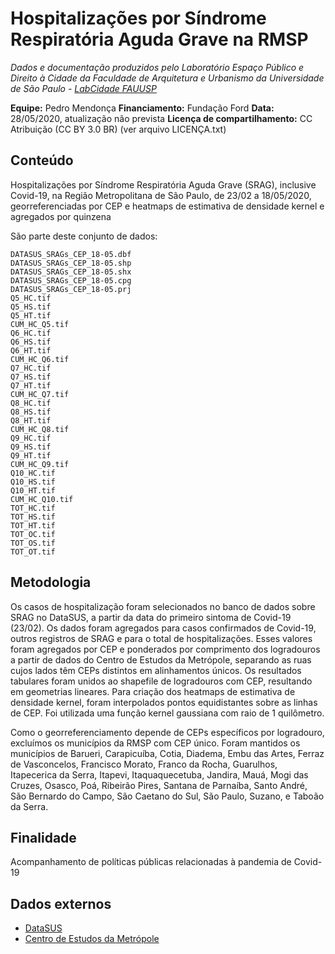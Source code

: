 Hospitalizações por Síndrome Respiratória Aguda Grave na RMSP
============
*Dados e documentação produzidos pelo Laboratório Espaço Público e Direito à Cidade da Faculdade de Arquitetura e Urbanismo da Universidade de São Paulo - [LabCidade FAUUSP](http://www.labcidade.fau.usp.br/)*

**Equipe:** Pedro Mendonça
**Financiamento:** Fundação Ford
**Data:** 28/05/2020, atualização não prevista
**Licença de compartilhamento:** CC Atribuição (CC BY 3.0 BR) (ver arquivo LICENÇA.txt)

## Conteúdo
Hospitalizações por Síndrome Respiratória Aguda Grave (SRAG), inclusive Covid-19, na Região Metropolitana de São Paulo, de 23/02 a 18/05/2020, georreferenciadas por CEP e heatmaps de estimativa de densidade kernel e agregados por quinzena 

São parte deste conjunto de dados:

    DATASUS_SRAGs_CEP_18-05.dbf
    DATASUS_SRAGs_CEP_18-05.shp
    DATASUS_SRAGs_CEP_18-05.shx
    DATASUS_SRAGs_CEP_18-05.cpg
    DATASUS_SRAGs_CEP_18-05.prj
    Q5_HC.tif
    Q5_HS.tif
    Q5_HT.tif
    CUM_HC_Q5.tif
    Q6_HC.tif
    Q6_HS.tif
    Q6_HT.tif
    CUM_HC_Q6.tif
    Q7_HC.tif
    Q7_HS.tif
    Q7_HT.tif
    CUM_HC_Q7.tif
    Q8_HC.tif
    Q8_HS.tif
    Q8_HT.tif
    CUM_HC_Q8.tif
    Q9_HC.tif
    Q9_HS.tif
    Q9_HT.tif
    CUM_HC_Q9.tif
    Q10_HC.tif
    Q10_HS.tif
    Q10_HT.tif
    CUM_HC_Q10.tif
    TOT_HC.tif
    TOT_HS.tif
    TOT_HT.tif
    TOT_OC.tif
    TOT_OS.tif
    TOT_OT.tif

## Metodologia
Os casos de hospitalização foram selecionados no banco de dados sobre SRAG no DataSUS, a partir da data do primeiro sintoma de Covid-19 (23/02). Os dados foram agregados para casos confirmados de Covid-19, outros registros de SRAG e para o total de hospitalizações. Esses valores foram agregados por CEP e ponderados por comprimento dos logradouros a partir de dados do Centro de Estudos da Metrópole, separando as ruas cujos lados têm CEPs distintos em alinhamentos únicos. Os resultados tabulares foram unidos ao shapefile de logradouros com CEP, resultando em geometrias lineares. Para criação dos heatmaps de estimativa de densidade kernel, foram interpolados pontos equidistantes sobre as linhas de CEP. Foi utilizada uma função kernel gaussiana com raio de 1 quilômetro.

Como o georreferenciamento depende de CEPs específicos por logradouro, excluímos os municípios da RMSP com CEP único. Foram mantidos os municípios de Barueri, Carapicuíba, Cotia, Diadema, Embu das Artes, Ferraz de Vasconcelos, Francisco Morato, Franco da Rocha, Guarulhos, Itapecerica da Serra, Itapevi, Itaquaquecetuba, Jandira, Mauá, Mogi das Cruzes, Osasco, Poá, Ribeirão Pires, Santana de Parnaíba, Santo André, São Bernardo do Campo, São Caetano do Sul, São Paulo, Suzano, e Taboão da Serra. 


## Finalidade
Acompanhamento de políticas públicas relacionadas à pandemia de Covid-19

## Dados externos
- [DataSUS](https://opendatasus.saude.gov.br/dataset/bd-srag-2020)
- [Centro de Estudos da Metrópole](http://centrodametropole.fflch.usp.br/pt-br/download-de-dados?f%5B0%5D=facets_temas%3Asistema%20viario)
